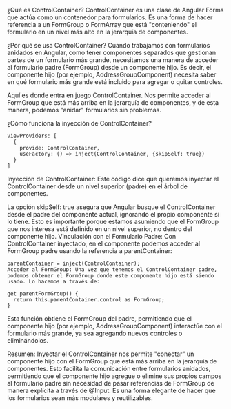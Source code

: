 ¿Qué es ControlContainer?
ControlContainer es una clase de Angular Forms que actúa como un contenedor para formularios. Es una forma de hacer referencia a un FormGroup o FormArray que está "conteniendo" el formulario en un nivel más alto en la jerarquía de componentes.

¿Por qué se usa ControlContainer?
Cuando trabajamos con formularios anidados en Angular, como tener componentes separados que gestionan partes de un formulario más grande, necesitamos una manera de acceder al formulario padre (FormGroup) desde un componente hijo. Es decir, el componente hijo (por ejemplo, AddressGroupComponent) necesita saber en qué formulario más grande está incluido para agregar o quitar controles.

Aquí es donde entra en juego ControlContainer. Nos permite acceder al FormGroup que está más arriba en la jerarquía de componentes, y de esta manera, podemos "anidar" formularios sin problemas.

¿Cómo funciona la inyección de ControlContainer?

``````
viewProviders: [
  {
    provide: ControlContainer,
    useFactory: () => inject(ControlContainer, {skipSelf: true})
  }
]
``````
Inyección de ControlContainer: Este código dice que queremos inyectar el ControlContainer desde un nivel superior (padre) en el árbol de componentes.

La opción skipSelf: true asegura que Angular busque el ControlContainer desde el padre del componente actual, ignorando el propio componente si lo tiene. Esto es importante porque estamos asumiendo que el FormGroup que nos interesa está definido en un nivel superior, no dentro del componente hijo.
Vinculación con el Formulario Padre: Con ControlContainer inyectado, en el componente podemos acceder al FormGroup padre usando la referencia a parentContainer:


``````
parentContainer = inject(ControlContainer);
Acceder al FormGroup: Una vez que tenemos el ControlContainer padre, podemos obtener el FormGroup donde este componente hijo está siendo usado. Lo hacemos a través de:
``````

``````
get parentFormGroup() {
  return this.parentContainer.control as FormGroup;
}
``````
Esta función obtiene el FormGroup del padre, permitiendo que el componente hijo (por ejemplo, AddressGroupComponent) interactúe con el formulario más grande, ya sea agregando nuevos controles o eliminándolos.

Resumen:
Inyectar el ControlContainer nos permite "conectar" un componente hijo con el FormGroup que está más arriba en la jerarquía de componentes. Esto facilita la comunicación entre formularios anidados, permitiendo que el componente hijo agregue o elimine sus propios campos al formulario padre sin necesidad de pasar referencias de FormGroup de manera explícita a través de @Input. Es una forma elegante de hacer que los formularios sean más modulares y reutilizables.
